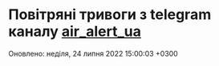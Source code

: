 # Повітряні тривоги з telegram каналу [air_alert_ua](https://t.me/air_alert_ua)

Оновлено:
неділя, 24 липня 2022 15:00:03 +0300
